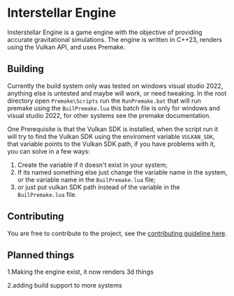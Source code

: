 # Interstellar Engine
Insterstellar Engine is a game engine with the objective of providing accurate gravitational simulations.
The engine is written in C++23, renders using the Vulkan API, and uses Premake. 

## Building 

Currently the build system only was tested on windows visual studio 2022, anything else is untested and maybe will work, or need tweaking.
In the root directory open `Premake\Scripts` run the `RunPremake.bat` that will run premake using the `BuilPremake.lua` this batch file is only for  windows and visual studio 2022, for other systems see the premake documentation.

One Prerequisite is that the Vulkan SDK is installed, when the script run it will try to find the Vulkan SDK using the enviroment variable `VULKAN_SDK`, that variable points to the Vulkan SDK path, if you have problems with it, you can solve in a few ways: 
1. Create the variable if it doesn't exist in your system;
2. If its named something else just change the variable name in the system, or the variable name in the `BuilPremake.lua` file;
3. or just put vulkan SDK path instead of the variable in the `BuilPremake.lua` file.
   
## Contributing
You are free to contribute to the project, see the [contributing guideline here](https://github.com/CapibaraEngineer/InterstellarEngine/blob/master/CONTRIBUTING.md).

## Planned things
1.Making the engine exist, it now renders 3d things

2.adding build support to more systems
